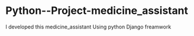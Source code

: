 # Python--Project-medicine_assistant
I developed this medicine_assistant  Using python Django freamwork
